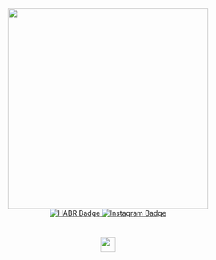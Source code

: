 <div id="header" align="center">
  <img src="https://media.giphy.com/media/kG43Pr7oqziidbqe5g/giphy.gif" width="400"/>
<div id="badges">
  <a href="https://career.habr.com/koddek">
    <img src="https://img.shields.io/badge/habr career-informational?style=for-the-badge&logo=HABR&logoColor=white" alt="HABR Badge" />
  </a>
  <a href="https://www.instagram.com/kodd1ks/">
    <img src="https://img.shields.io/badge/Instagram-red?style=for-the-badge&logo=instagram&logoColor=white" alt="Instagram Badge"/>
  </a>
</div>
  <img src="https://komarev.com/ghpvc/?username=koddesk&style=flat-square&color=blue" alt=""/>
<h1>
  <img src="https://media.giphy.com/media/D9wo4tEhdH2G9P9Slb/giphy.gif" width="30px"/>
</h1>
